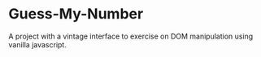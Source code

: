 # Guess-My-Number

A project with a vintage interface to exercise on DOM manipulation using vanilla javascript.